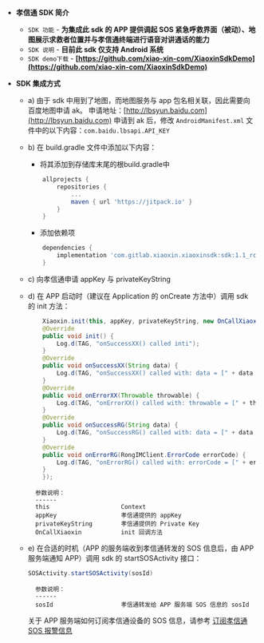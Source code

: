 - **孝信通 SDK 简介**

	- `SDK 功能` - **为集成此 sdk 的 APP 提供调起 SOS 紧急呼救界面（被动）、地图展示求救者位置并与孝信通终端进行语音对讲通话的能力**
	- `SDK 说明` - **目前此 sdk 仅支持 Android 系统**
	- `SDK demo下载` - **[https://github.com/xiao-xin-com/XiaoxinSdkDemo](https://github.com/xiao-xin-com/XiaoxinSdkDemo)**

- **SDK 集成方式**

	- a) 由于 sdk 中用到了地图，而地图服务与 app 包名相关联，因此需要向百度地图申请 ak。
		申请地址：[http://lbsyun.baidu.com](http://lbsyun.baidu.com)
		申请到 ak 后，修改 `AndroidManifest.xml` 文件中的以下内容：`com.baidu.lbsapi.API_KEY`

	- b) 在 build.gradle 文件中添加以下内容：
		- 将其添加到存储库末尾的根build.gradle中        
		```groovy
			allprojects {
				repositories {
					...
					maven { url 'https://jitpack.io' }
				}
			}
		```
		- 添加依赖项
		```groovy
			dependencies {
				implementation 'com.gitlab.xiaoxin.xiaoxinsdk:sdk:1.1_rc12'
			}
		```
	- c) 向孝信通申请 appKey 与 privateKeyString
	- d) 在 APP 启动时（建议在 Application 的 onCreate 方法中）调用 sdk 的 init 方法：
		```java
		    Xiaoxin.init(this, appKey, privateKeyString, new OnCallXiaoxin() {
			@Override
			public void init() {
			    Log.d(TAG, "onSuccessXX() called inti");
			}
			@Override
			public void onSuccessXX(String data) {
			    Log.d(TAG, "onSuccessXX() called with: data = [" + data + "]");
			}
			@Override
			public void onErrorXX(Throwable throwable) {
			    Log.d(TAG, "onErrorXX() called with: throwable = [" + throwable + "]");
			}
			@Override
			public void onSuccessRG(String data) {
			    Log.d(TAG, "onSuccessRG() called with: data = [" + data + "]");
			}
			@Override
			public void onErrorRG(RongIMClient.ErrorCode errorCode) {
			    Log.d(TAG, "onErrorRG() called with: errorCode = [" + errorCode + "]");
			}
		    });
		```
			参数说明：
			------
			this                    Context
			appKey                  孝信通提供的 appKey
			privateKeyString        孝信通提供的 Private Key
			OnCallXiaoxin           init 回调方法
	- e) 在合适的时机（APP 的服务端收到孝信通转发的 SOS 信息后，由 APP 服务端通知 APP）调用 sdk 的 startSOSActivity 接口：
		```java
		SOSActivity.startSOSActivity(sosId)
		```
			参数说明：
			------
			sosId                   孝信通转发给 APP 服务端 SOS 信息的 sosId
	     关于 APP 服务端如何订阅孝信通设备的 SOS 信息，请参考 [订阅孝信通 SOS 报警信息](https://xxtserver.xiao-xin.com/apidocument/api_push_sos/)

